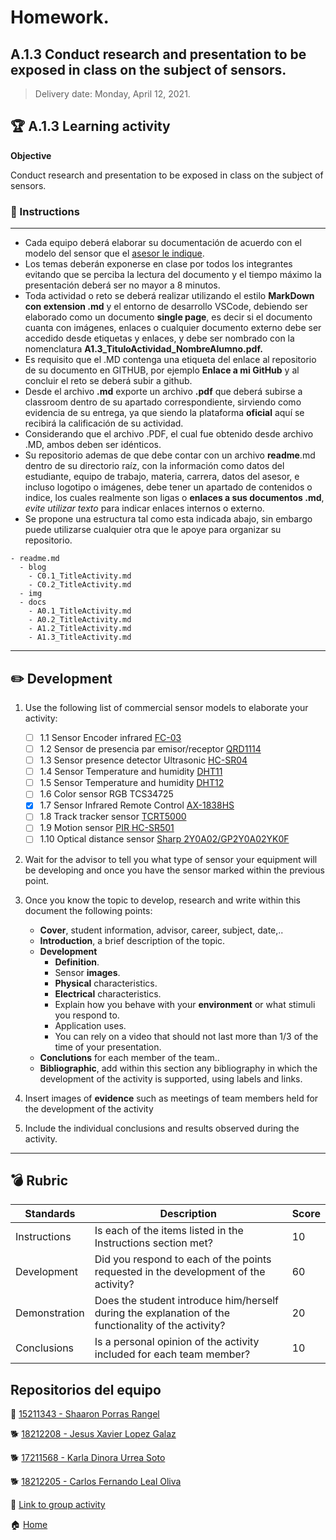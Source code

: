 # **Homework.**  

## A.1.3  Conduct research and presentation to be exposed in class on the subject of sensors.

> Delivery date: Monday, April 12, 2021.
> 

## :trophy: A.1.3 Learning activity

**Objective**

Conduct research and presentation to be exposed in class on the subject of sensors.

### :blue_book: Instructions
___

- Cada equipo deberá elaborar su documentación de acuerdo con el modelo del sensor que el [asesor le indique](https://echaloasuerte.com/).
- Los temas deberán exponerse en clase por todos los integrantes evitando que se perciba la lectura del documento y el tiempo máximo la presentación deberá ser no mayor a 8 minutos.
- Toda actividad o reto se deberá realizar utilizando el estilo **MarkDown con extension .md** y el entorno de desarrollo VSCode, debiendo ser elaborado como un documento **single page**, es decir si el documento cuanta con imágenes, enlaces o cualquier documento externo debe ser accedido desde etiquetas y enlaces, y debe ser nombrado con la nomenclatura **A1.3_TituloActividad_NombreAlumno.pdf.**
- Es requisito que el .MD contenga una etiqueta del enlace al repositorio de su documento en GITHUB, por ejemplo **Enlace a mi GitHub** y al concluir el reto se deberá subir a github.
- Desde el archivo **.md** exporte un archivo **.pdf** que deberá subirse a classroom dentro de su apartado correspondiente, sirviendo como evidencia de su entrega, ya que siendo la plataforma **oficial** aquí se recibirá la calificación de su actividad.
- Considerando que el archivo .PDF, el cual fue obtenido desde archivo .MD, ambos deben ser idénticos.
- Su repositorio ademas de que debe contar con un archivo **readme**.md dentro de su directorio raíz, con la información como datos del estudiante, equipo de trabajo, materia, carrera, datos del asesor, e incluso logotipo o imágenes, debe tener un apartado de contenidos o indice, los cuales realmente son ligas o **enlaces a sus documentos .md**, _evite utilizar texto_ para indicar enlaces internos o externo.
- Se propone una estructura tal como esta indicada abajo, sin embargo puede utilizarse cualquier otra que le apoye para organizar su repositorio.
  
```
- readme.md
  - blog
    - C0.1_TitleActivity.md
    - C0.2_TitleActivity.md
  - img
  - docs
    - A0.1_TitleActivity.md
    - A0.2_TitleActivity.md
    - A1.2_TitleActivity.md
    - A1.3_TitleActivity.md
```

___

## :pencil2: Development

1. Use the following list of commercial sensor models to elaborate your activity:

   - [ ] 1.1 Sensor Encoder infrared [FC-03](https://articulo.mercadolibre.com.mx/MLM-667245832-sensor-de-velocidad-encoder-infrarrojo-lm393-encoder-1-pz-_JM?quantity=1#position=1&type=item&tracking_id=d291ac0d-e965-42ec-8f24-9c21dba0524e)
   - [ ] 1.2 Sensor de presencia par emisor/receptor [QRD1114](https://articulo.mercadolibre.com.mx/MLM-761860464-2-pzas-qrd1114-sensor-infrarrojo-reflectivo-seguidor-linea-_JM?quantity=1#position=3&type=item&tracking_id=a56bb0cb-d5dc-4f43-84cd-9e46feaa1cc6)
   - [ ] 1.3 Sensor presence detector Ultrasonic [HC-SR04](https://articulo.mercadolibre.com.mx/MLM-780669402-sensor-ultrasonico-hc-sr04-sensor-de-distancia-_JM?quantity=1#position=1&type=item&tracking_id=aa4551b9-6b85-4a0d-b119-00b31360c7a4)
   - [ ] 1.4 Sensor Temperature and humidity [DHT11](https://articulo.mercadolibre.com.mx/MLM-664315278-sensor-de-temperatura-y-humedad-dht11-cjumpers-arduino-pic-_JM?quantity=1#position=1&type=item&tracking_id=e28e7442-6ce8-420b-99e1-99b2efd2d51f)
   - [ ] 1.5 Sensor Temperature and humidity [DHT12](https://articulo.mercadolibre.com.mx/MLM-761350149-sensor-de-temperatura-y-humedad-dht22-arduino-_JM?quantity=1#position=1&type=item&tracking_id=509ff3d0-c091-4fbc-8ff5-63ff0c0adaec)
   - [ ] 1.6 Color sensor RGB TCS34725
   - [x] 1.7 Sensor Infrared Remote Control [AX-1838HS](https://articulo.mercadolibre.com.mx/MLM-665821120-modulo-sensor-reconocimiento-de-color-rgb-tcs34725arduino-_JM?quantity=1#position=1&type=item&tracking_id=fd55dc31-3426-49ad-999f-ef5cf0a70bf0)
   - [ ] 1.8 Track tracker sensor [TCRT5000](https://articulo.mercadolibre.com.mx/MLM-602097604-modulo-tcrt5000-sensor-optico-reflectivo-arduino-pic-_JM?quantity=1#position=1&type=item&tracking_id=6e9e4318-5969-4b28-a765-17a08bd5dc3f)
   - [ ] 1.9 Motion sensor [PIR HC-SR501](https://articulo.mercadolibre.com.mx/MLM-603369291-sensor-de-movimiento-pir-hc-sr501-arduino-pic-_JM?quantity=1#position=1&type=item&tracking_id=59121a6f-e868-4aa0-ae14-430f1cfd2158)
   - [ ] 1.10 Optical distance sensor [Sharp 2Y0A02/GP2Y0A02YK0F](https://articulo.mercadolibre.com.mx/MLM-554899938-sensor-infrarrojo-sharp-gp2y0a02yk-2y0a02-20-150cm-_JM?quantity=1#position=1&type=item&tracking_id=155e5495-de69-4b76-a797-826cda4686c2)

2. Wait for the advisor to tell you what type of sensor your equipment will be developing and once you have the sensor marked within the previous point.
3. Once you know the topic to develop, research and write within this document the following points:

   - **Cover**, student information, advisor, career, subject, date,..
   - **Introduction**, a brief description of the topic.
   - **Development**
     - **Definition**.
     - Sensor **images**.
     - **Physical** characteristics.
     - **Electrical** characteristics.
     - Explain how you behave with your **environment** or what stimuli you respond to.
     - Application uses.
     - You can rely on a video that should not last more than 1/3 of the time of your presentation.
    - **Conclutions** for each member of the team..
    - **Bibliographic**, add within this section any bibliography in which the development of the activity is supported, using labels and links.


4. Insert images of **evidence** such as meetings of team members held for the development of the activity

5. Include the individual conclusions and results observed during the activity.
___

## :bomb: Rubric

| **Standards** | **Description**                                                                                       | **Score** |
| ------------- | ----------------------------------------------------------------------------------------------------- | --------- |
| Instructions  | Is each of the items listed in the Instructions section met?                                          | 10        |
| Development   | Did you respond to each of the points requested in the development of the activity?                   | 60        |
| Demonstration | Does the student introduce him/herself during the explanation of the functionality of the activity?   | 20        |
| Conclusions   | Is a personal opinion of the activity included for each team member?                                  | 10        |


## Repositorios del equipo

🥞 [15211343 - Shaaron Porras Rangel](https://github.com/ShaaronPR/Tareas)

:dog2: [18212208 - Jesus Xavier Lopez Galaz](https://github.com/LopezJesus/Sistemas-Programables)

:dog2: [17211568 - Karla Dinora Urrea Soto](https://github.com/Karldin11/SistemasProgramables)

🐕 [18212205 - Carlos Fernando Leal Oliva](https://github.com/FernandoOliva18212205/SistemasProgramables)

:file_folder: [Link to group activity](https://github.com/ShaaronPR/Sistemas-Programables/blob/main/A1.3_NombreApellido_Sistematicos.md)

:house: [Home](https://github.com/ShaaronPR/Sistemas-Programables)

